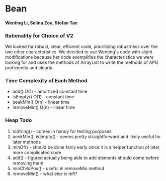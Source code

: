 # Bean
#### Wenting Li, Selina Zou, Stefan Tan

### Rationality for Choice of V2
We looked for robust, clear, efficient code, prioritizing robustness over the two other characteristics. We decided to use Wenting's code with slight modifications because her code exemplifies the characteristics we were looking for and uses the methods of ArrayList to write the methods of APQ proficiently and clearly. 

### Time Complexity of Each Method
* add() O(1) - amortized constant time
* isEmpty() O(1) - constant time
* peekMin() O(n) - linear time
* removeMin() O(n) - linear time

### Heap Todo
1. toString() - comes in handy for testing purposes
1. peekMin(), isEmpty() - seems pretty straightforward and likely useful for later methods
1. minOf() - should be done fairly early since it is a helper function of later, more complicated code
1. add() - figured actually being able to add elements should come before removing them
1. minChildPos() - useful in removeMin method
1. removeMin() - what else is left?
